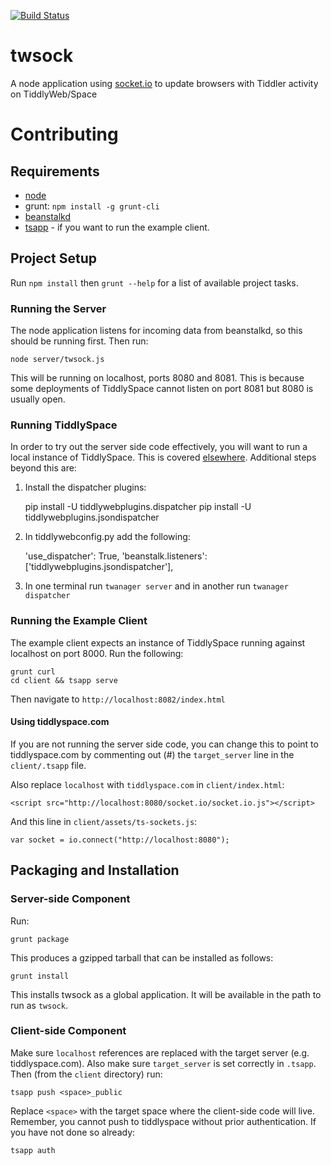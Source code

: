 [![Build Status](https://travis-ci.org/TiddlySpace/tiddlyspacesockets.png)](https://travis-ci.org/TiddlySpace/tiddlyspacesockets)

# twsock

A node application using [socket.io](http://socket.io/) to update browsers with Tiddler activity on TiddlyWeb/Space

# Contributing

## Requirements

* [node](http://nodejs.org/)
* grunt: `npm install -g grunt-cli`
* [beanstalkd](http://kr.github.io/beanstalkd/)
* [tsapp](https://github.com/cdent/tsapp) - if you want to run the example client.

## Project Setup

Run `npm install` then `grunt --help` for a list of available project tasks.

### Running the Server

The node application listens for incoming data from beanstalkd, so this should be running first.  Then run:

    node server/twsock.js

This will be running on localhost, ports 8080 and 8081.
This is because some deployments of TiddlySpace cannot listen on port 8081 but 8080 is usually open.

### Running TiddlySpace

In order to try out the server side code effectively, you will want to run a local instance of TiddlySpace.
This is covered [elsewhere](http://tiddlyweb.tiddlyspace.com/Hosting%20Your%20Own%20TiddlySpace).  Additional steps
beyond this are:

1. Install the dispatcher plugins:

    pip install -U tiddlywebplugins.dispatcher
    pip install -U tiddlywebplugins.jsondispatcher

2. In tiddlywebconfig.py add the following:

   'use_dispatcher': True,
   'beanstalk.listeners': ['tiddlywebplugins.jsondispatcher'],

3. In one terminal run `twanager server` and in another run `twanager dispatcher`

### Running the Example Client

The example client expects an instance of TiddlySpace running against localhost on port 8000.  Run the following:

    grunt curl
    cd client && tsapp serve

Then navigate to `http://localhost:8082/index.html`

#### Using tiddlyspace.com

If you are not running the server side code, you can change this to point to tiddlyspace.com by commenting out (#) the
`target_server` line in the `client/.tsapp` file.

Also replace `localhost` with `tiddlyspace.com` in `client/index.html`:

    <script src="http://localhost:8080/socket.io/socket.io.js"></script>

And this line in `client/assets/ts-sockets.js`:

    var socket = io.connect("http://localhost:8080");

## Packaging and Installation

### Server-side Component

Run:

    grunt package

This produces a gzipped tarball that can be installed as follows:

    grunt install

This installs twsock as a global application.  It will be available in the path to run as `twsock`.

### Client-side Component

Make sure `localhost` references are replaced with the target server
(e.g. tiddlyspace.com).  Also make sure `target_server` is set correctly 
in `.tsapp`.  Then (from the `client` directory) run:
    
    tsapp push <space>_public

Replace `<space>` with the target space where the client-side code will
live.  Remember, you cannot push to tiddlyspace without prior authentication.  If you have not done so already:

    tsapp auth